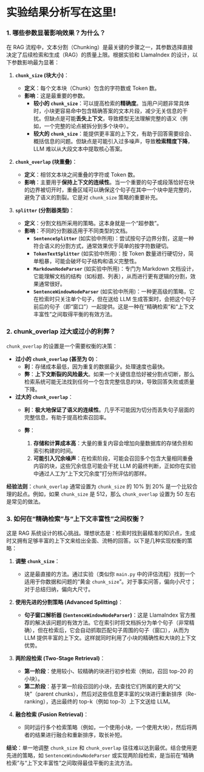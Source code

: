 # 实验结果分析写在这里!

### 1. 哪些参数显著影响效果？为什么？

在 RAG 流程中，文本分割（Chunking）是最关键的步骤之一，其参数选择直接决定了后续检索和生成（RAG）的质量上限。根据实验和 LlamaIndex 的设计，以下参数影响最为显著：

1. **`chunk_size` (块大小)**：

   * **定义**：每个文本块（Chunk）包含的字符数或 Token 数。
   * **影响**：这是最重要的参数。
       - **较小的 `chunk_size`**：可以提高检索的**精确度**。当用户问题非常具体时，小块更容易命中包含精确答案的文本片段，减少无关信息的干扰。但缺点是可能**丢失上下文**，导致模型无法理解完整的语义（例如，一个完整的论点被拆分到多个块中）。
       - **较大的 `chunk_size`**：能提供更丰富的上下文，有助于回答需要综合、概括信息的问题。但缺点是可能引入过多噪声，导致**检索精度下降**，LLM 难以从大段文本中提取核心答案。
1. **`chunk_overlap` (块重叠)**：

   * **定义**：相邻文本块之间重叠的字符或 Token 数。
   * **影响**：主要用于**保持上下文的连续性**。当一个重要的句子或段落恰好在块的边界被切开时，重叠区域可以确保这个句子在其中一个块中是完整的，避免了语义的割裂。它是对 `chunk_size` 策略的重要补充。
1. **`splitter` (分割器类型)**：

   * **定义**：分割文档所采用的策略。这本身就是一个“超参数”。
   * **影响**：不同的分割器适用于不同类型的文档。
       - **`SentenceSplitter`** (如实验中所用)：尝试按句子边界分割，这是一种符合语义的分割方式，通常效果优于简单的按字符数硬切。
       - **`TokenTextSplitter`** (如实验中所用)：按 Token 数量进行硬切分，简单粗暴，可能会破坏句子结构和语义完整性。
       - **`MarkdownNodeParser`** (如实验中所用)：专门为 Markdown 文档设计，它能理解文档的结构（如标题、列表），从而进行更有逻辑的分割，效果通常很好。
       - **`SentenceWindowNodeParser`** (如实验中所用)：一种更高级的策略，它在检索时只关注单个句子，但在送给 LLM 生成答案时，会把这个句子前后的句子（即“窗口”）一起提供。这是一种在“精确检索”和“上下文丰富性”之间取得平衡的有效方法。

### 2. chunk_overlap 过大或过小的利弊？

`chunk_overlap` 的设置是一个需要权衡的决策：

* **过小的 `chunk_overlap` (甚至为 0)**：
    - **利**：存储成本最低，因为重复的数据最少。处理速度也最快。
    - **弊**：**上下文断裂的风险最大**。如果一个关键信息恰好被分割点切断，那么检索系统可能无法找到任何一个包含完整信息的块，导致回答失败或质量下降。
* **过大的 `chunk_overlap`**：
    - **利**：**极大地保证了语义的连续性**。几乎不可能因为切分而丢失句子层面的完整信息，有助于提高检索召回率。
    - **弊**：

      1. **存储和计算成本高**：大量的重复内容会增加向量数据库的存储负担和索引构建的时间。
      2. **可能引入冗余噪声**：在检索阶段，可能会召回多个包含大量相同重叠内容的块，这些冗余信息可能会干扰 LLM 的最终判断，正如你在实验中通过人工为“上下文冗余度”打分所评估的那样。

**经验法则**：`chunk_overlap` 通常设置为 `chunk_size` 的 10% 到 20% 是一个比较合理的起点。例如，如果 `chunk_size` 是 512，那么 `chunk_overlap` 设置为 50 左右是常见的做法。

### 3. 如何在“精确检索”与“上下文丰富性”之间权衡？

这是 RAG 系统设计的核心挑战。理想状态是：检索时找到最精准的知识点，生成时又拥有足够丰富的上下文来给出全面、流畅的回答。以下是几种实现权衡的策略：

1. **调整 `chunk_size`**：

   * 这是最直接的方法。通过实验（类似你 `main.py` 中的评估流程）找到一个适用于你数据和问题的“黄金 `chunk_size`”。对于事实问答，偏向小尺寸；对于总结归纳，偏向大尺寸。
1. **使用先进的分割策略 (Advanced Splitting)**：

   * **句子窗口解析器 (`SentenceWindowNodeParser`)**：这是 LlamaIndex 官方推荐的解决该问题的有效方法。它在索引时将文档拆分为单个句子（非常精确），但在检索后，它会自动抓取匹配句子周围的句子（窗口），从而为 LLM 提供丰富的上下文。这样就同时利用了小块的精确性和大块的上下文优势。
1. **两阶段检索 (Two-Stage Retrieval)**：

   * **第一阶段**：使用较小、较精确的块进行初步检索（例如，召回 top-20 的小块）。
   * **第二阶段**：基于第一阶段召回的小块，去查找它们所属的更大的“父块”（parent chunks），然后对这些信息更丰富的父块进行重新排序（Re-ranking），选出最终的 top-k（例如 top-3）上下文送给 LLM。
1. **融合检索 (Fusion Retrieval)**：

   * 同时运行多个检索策略（例如，一个使用小块，一个使用大块），然后将两者的结果进行融合和重新排序，取长补短。

**结论**：单一地调整 `chunk_size` 和 `chunk_overlap` 往往难以达到最优。结合使用更先进的策略，如 `SentenceWindowNodeParser` 或实现两阶段检索，是当前在“精确检索”与“上下文丰富性”之间取得最佳平衡的主流方法。